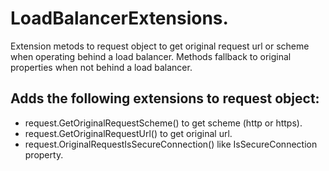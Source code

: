 # LoadBalancerExtensions.
Extension metods to request object to get original request url or scheme when operating behind a load balancer.
Methods fallback to original properties when not behind a load balancer. 

## Adds the following extensions to request object:
* request.GetOriginalRequestScheme() to get scheme (http or https).
* request.GetOriginalRequestUrl() to get original url.
* request.OriginalRequestIsSecureConnection() like IsSecureConnection property.
